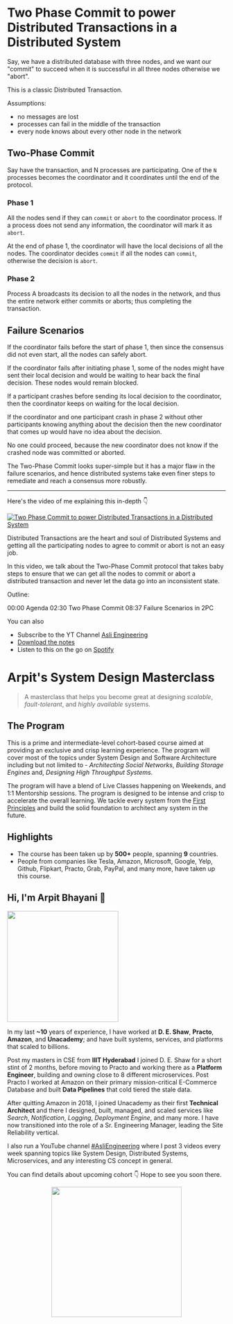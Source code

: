 Two Phase Commit to power Distributed Transactions in a Distributed System
===


Say, we have a distributed database with three nodes, and we want our "commit" to succeed when it is successful in all three nodes otherwise we "abort".

This is a classic Distributed Transaction.

Assumptions:

- no messages are lost
- processes can fail in the middle of the transaction
- every node knows about every other node in the network

## Two-Phase Commit

Say have the transaction, and N processes are participating. One of the `N` processes becomes the coordinator and it coordinates until the end of the protocol.

### Phase 1

All the nodes send if they can `commit` or `abort` to the coordinator process. If a process does not send any information, the coordinator will mark it as `abort`.

At the end of phase 1, the coordinator will have the local decisions of all the nodes. The coordinator decides `commit` if all the nodes can `commit`, otherwise the decision is `abort`.

### Phase 2

Process A broadcasts its decision to all the nodes in the network, and thus the entire network either commits or aborts; thus completing the transaction.

## Failure Scenarios

If the coordinator fails before the start of phase 1, then since the consensus did not even start, all the nodes can safely abort.

If the coordinator fails after initiating phase 1, some of the nodes might have sent their local decision and would be waiting to hear back the final decision. These nodes would remain blocked.

If a participant crashes before sending its local decision to the coordinator, then the coordinator keeps on waiting for the local decision.

If the coordinator and one participant crash in phase 2 without other participants knowing anything about the decision then the new coordinator that comes up would have no idea about the decision.

No one could proceed, because the new coordinator does not know if the crashed node was committed or aborted.

The Two-Phase Commit looks super-simple but it has a major flaw in the failure scenarios, and hence distributed systems take even finer steps to remediate and reach a consensus more robustly.
<hr />


<p>Here's the video of me explaining this in-depth 👇‍</p>

[![Two Phase Commit to power Distributed Transactions in a Distributed System](https://i.ytimg.com/vi/sZVCpjuVUL8/mqdefault.jpg)](https://www.youtube.com/watch?v=sZVCpjuVUL8)

Distributed Transactions are the heart and soul of Distributed Systems and getting all the participating nodes to agree to commit or abort is not an easy job.

In this video, we talk about the Two-Phase Commit protocol that takes baby steps to ensure that we can get all the nodes to commit or abort a distributed transaction and never let the data go into an inconsistent state.

Outline:

00:00 Agenda
02:30 Two Phase Commit
08:37 Failure Scenarios in 2PC

You can also
 - Subscribe to the YT Channel [Asli Engineering](https://youtube.com/c/ArpitBhayani)
 - [Download the notes](https://drive.google.com/file/d/1FJa0DQPOxVJP2kXdyZDSttdMDI4Q2fUx/view?usp=sharing)
 - Listen to this on the go on [Spotify](https://open.spotify.com/show/7qMoamm2iZQrsPVm6IQLoD)

# Arpit's System Design Masterclass

> A masterclass that helps you become great at designing _scalable_, _fault-tolerant_, and _highly available_ systems.

## The Program

This is a prime and intermediate-level cohort-based course aimed at providing an exclusive and crisp learning experience. The program will cover most of the topics under System Design and Software Architecture including but not limited to - _Architecting Social Networks_, _Building Storage Engines_ and, _Designing High Throughput Systems_.

The program will have a blend of Live Classes happening on Weekends, and 1:1 Mentorship sessions. The program is designed to be intense and crisp to accelerate the overall learning. We tackle every system from the [First Principles](https://en.wikipedia.org/wiki/First_principle) and build the solid foundation to architect any system in the future.


## Highlights

 - The course has been taken up by __500+__ people, spanning __9__ countries.
 - People from companies like Tesla, Amazon, Microsoft, Google, Yelp, Github, Flipkart, Practo, Grab, PayPal, and many more, have taken up this course.


## Hi, I'm Arpit Bhayani 👋

<img width="256px" src="https://arpitbhayani.me/static/img/arpit.jpg" />

In my last **~10** years of experience, I have worked at **D. E. Shaw**, **Practo**, **Amazon**, and **Unacademy**; and have built systems, services, and platforms that scaled to billions.

Post my masters in CSE from **IIIT Hyderabad** I joined D. E. Shaw for a short stint of 2 months, before moving to Practo and working there as a **Platform Engineer**, building and owning close to 8 different microservices. Post Practo I worked at Amazon on their primary mission-critical E-Commerce Database and built **Data Pipelines** that cold tiered the stale data.

After quitting Amazon in 2018, I joined Unacademy as their first **Technical Architect** and there I designed, built, managed, and scaled services like _Search_, _Notification_, _Logging_, _Deployment Engine_, and many more. I have now transitioned into the role of a Sr. Engineering Manager, leading the Site Reliability vertical.

I also run a YouTube channel [#AsliEngineering](https://www.youtube.com/c/ArpitBhayani) where I post 3 videos every week spanning topics like System Design, Distributed Systems, Microservices, and any interesting CS concept in general.

You can find details about upcoming cohort 👇‍ Hope to see you soon there.

<center>
<a target="_blank" href="https://arpitbhayani.me/masterclass">
<img src="https://user-images.githubusercontent.com/4745789/137859181-d4499cf4-ce65-4466-8b88-a078ece0f081.PNG" width="300px" />
</a>
</center>